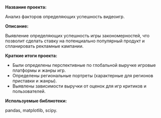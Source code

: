 **Название проекта:**

Анализ факторов определяющих успешность видеоигр.

**Описание:**

Выявление определяющих успешность игры закономерностей, что позволит сделать ставку на потенциально популярный продукт и спланировать рекламные кампании.

**Краткие итоги проекта:**

- Были определены перспективные по глобальной выручке игровые платформы и жанры игр.
- Определены региональные портреты (характерные для регионов приставки и жанры).
- Выявлены зависимости выручки от оценок для игр критиков и пользователей.

**Используемые библиотеки:**

pandas, matplotlib, scipy. 
